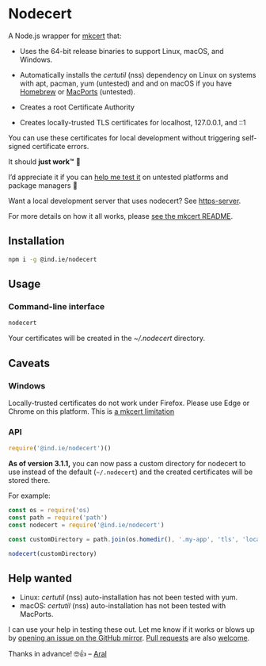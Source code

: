 # Nodecert

A Node.js wrapper for [mkcert](https://github.com/FiloSottile/mkcert/) that:

  * Uses the 64-bit release binaries to support Linux, macOS, and Windows.

  * Automatically installs the _certutil_ (nss) dependency on Linux on systems with apt, pacman, yum (untested) and  and on macOS if you have [Homebrew](https://brew.sh) or [MacPorts](https://www.macports.org/) (untested).

  * Creates a root Certificate Authority

  * Creates locally-trusted TLS certificates for localhost, 127.0.0.1, and ::1

You can use these certificates for local development without triggering self-signed certificate errors.

It should __just work™__ 🤞

I’d appreciate it if you can [help me test it](#help-wanted) on untested platforms and package managers 🤗

Want a local development server that uses nodecert? See [https-server](https://source.ind.ie/hypha/tools/https-server).

For more details on how it all works, please [see the mkcert README](https://github.com/FiloSottile/mkcert/blob/master/README.md).

## Installation

```sh
npm i -g @ind.ie/nodecert
```

## Usage

### Command-line interface

```sh
nodecert
```

Your certificates will be created in the _~/.nodecert_ directory.

## Caveats

### Windows

Locally-trusted certificates do not work under Firefox. Please use Edge or Chrome on this platform. This is [a mkcert limitation](https://github.com/FiloSottile/mkcert#supported-root-stores)

### API

```js
require('@ind.ie/nodecert')()
```

__As of version 3.1.1,__ you can now pass a custom directory for nodecert to use instead of the default (`~/.nodecert`) and the created certificates will be stored there.

For example:

```js
const os = require('os)
const path = require('path')
const nodecert = require('@ind.ie/nodecert')

const customDirectory = path.join(os.homedir(), '.my-app', 'tls', 'local')

nodecert(customDirectory)
```

## Help wanted

* Linux: _certutil_ (nss) auto-installation has not been tested with yum.
* macOS: _certutil_ (nss) auto-installation has not been tested with MacPorts.

I can use your help in testing these out. Let me know if it works or blows up by [opening an issue on the GitHub mirror](https://github.com/indie-mirror/nodecert/issues). [Pull requests](https://github.com/indie-mirror/nodecert/pulls) are also [welcome](./CHANGELOG.md).

Thanks in advance! 🤓👍 – [Aral](https://ar.al)

